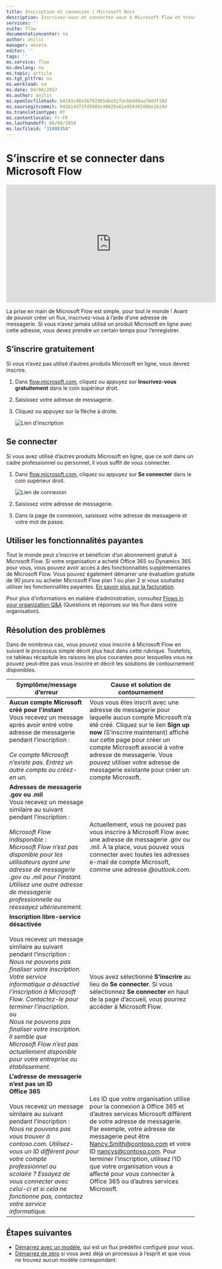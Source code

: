 ```yaml
---
title: Inscription et connexion | Microsoft Docs
description: Inscrivez-vous et connectez-vous à Microsoft Flow et trouvez la solution à vos problèmes avec ce processus.
services: ''
suite: flow
documentationcenter: na
author: anjlic
manager: anneta
editor: ''
tags: ''
ms.service: flow
ms.devlang: na
ms.topic: article
ms.tgt_pltfrm: na
ms.workload: na
ms.date: 04/04/2017
ms.author: anjlic
ms.openlocfilehash: b4243c00a3b7929654be52fdcb6dd9aa70ddf10d
ms.sourcegitcommit: 945614d737d5909c40029a61e050302d96e1619d
ms.translationtype: HT
ms.contentlocale: fr-FR
ms.lasthandoff: 06/04/2018
ms.locfileid: "31008354"
---
```

# <a name="sign-up-and-sign-in-for-microsoft-flow"></a>S’inscrire et se connecter dans Microsoft Flow
<iframe width="560" height="315" src="https://www.youtube.com/embed/cRkmSZrctLc?list=PL8nfc9haGeb55I9wL9QnWyHp3ctU2_ThF" frameborder="0" allowfullscreen></iframe>

La prise en main de Microsoft Flow est simple, pour tout le monde ! Avant de pouvoir créer un flux, inscrivez-vous à l’aide d’une adresse de messagerie. Si vous n’avez jamais utilisé un produit Microsoft en ligne avec cette adresse, vous devez prendre un certain temps pour l’enregistrer.

## <a name="sign-up-free"></a>S’inscrire gratuitement
Si vous n’avez pas utilisé d’autres produits Microsoft en ligne, vous devrez inscrire.

1. Dans [flow.microsoft.com](https://flow.microsoft.com), cliquez ou appuyez sur **Inscrivez-vous gratuitement** dans le coin supérieur droit.
2. Saisissez votre adresse de messagerie.
3. Cliquez ou appuyez sur la flèche à droite.

    ![Lien d’inscription](./media/sign-up-sign-in/signup.png)

## <a name="sign-in"></a>Se connecter
Si vous avez utilisé d’autres produits Microsoft en ligne, que ce soit dans un cadre professionnel ou personnel, il vous suffit de vous connecter.

1. Dans [flow.microsoft.com](https://flow.microsoft.com), cliquez ou appuyez sur **Se connecter** dans le coin supérieur droit.

    ![Lien de connexion](./media/sign-up-sign-in/signin.png)
2. Saisissez votre adresse de messagerie.
3. Dans la page de connexion, saisissez votre adresse de messagerie et votre mot de passe.

## <a name="using-paid-features"></a>Utiliser les fonctionnalités payantes
Tout le monde peut s’inscrire et bénéficier d’un abonnement gratuit à Microsoft Flow. Si votre organisation a acheté Office 365 ou Dynamics 365 pour vous, vous pouvez avoir accès à des fonctionnalités supplémentaires de Microsoft Flow. Vous pouvez également démarrer une évaluation gratuite de 90 jours ou acheter Microsoft Flow plan 1 ou plan 2 si vous souhaitez utiliser les fonctionnalités payantes. [En savoir plus sur la facturation](billing-questions.md).

Pour plus d’informations en matière d’administration, consultez [Flows in your organization Q&A](organization-q-and-a.md) (Questions et réponses sur les flux dans votre organisation).

## <a name="troubleshooting"></a>Résolution des problèmes
Dans de nombreux cas, vous pouvez vous inscrire à Microsoft Flow en suivant le processus simple décrit plus haut dans cette rubrique. Toutefois, ce tableau récapitule les raisons les plus courantes pour lesquelles vous ne pouvez peut-être pas vous inscrire et décrit les solutions de contournement disponibles.


|                                                                                                                                                                                       Symptôme/message d’erreur                                                                                                                                                                                        |                                                                                                                                                                              Cause et solution de contournement                                                                                                                                                                              |
|------------------------------------------------------------------------------------------------------------------------------------------------------------------------------------------------------------------------------------------------------------------------------------------------------------------------------------------------------------------------------------------------------|--------------------------------------------------------------------------------------------------------------------------------------------------------------------------------------------------------------------------------------------------------------------------------------------------------------------------------------------------------------------------------|
|                                                                                       **Aucun compte Microsoft créé pour l’instant** <br> Vous recevez un message après avoir entré votre adresse de messagerie pendant l’inscription :<br><br> *Ce compte Microsoft n’existe pas. Entrez un autre compte ou créez-en un.*                                                                                       |                                              Vous vous êtes inscrit avec une adresse de messagerie pour laquelle aucun compte Microsoft n’a été créé. Cliquez sur le lien **Sign up now** (S’inscrire maintenant) affiché sur cette page pour créer un compte Microsoft associé à votre adresse de messagerie. Vous pouvez utiliser votre adresse de messagerie existante pour créer un compte Microsoft.                                               |
|                                                  **Adresses de messagerie .gov ou .mil**<br>Vous recevez un message similaire au suivant pendant l’inscription :<br><br>*Microsoft Flow indisponible : Microsoft Flow n’est pas disponible pour les utilisateurs ayant une adresse de messagerie .gov ou .mil pour l’instant. Utilisez une autre adresse de messagerie professionnelle ou réessayez ultérieurement.*                                                  |                                                                                            Actuellement, vous ne pouvez pas vous inscrire à Microsoft Flow avec une adresse de messagerie .gov ou .mil. À la place, vous pouvez vous connecter avec toutes les adresses e-mail de compte Microsoft, comme une adresse *\@outlook.com*.                                                                                             |
| **Inscription libre-service désactivée**<br><br>Vous recevez un message similaire au suivant pendant l’inscription :<br>*Nous ne pouvons pas finaliser votre inscription. Votre service informatique a désactivé l’inscription à Microsoft Flow. Contactez-le pour terminer l’inscription.* <br>ou<br> *Nous ne pouvons pas finaliser votre inscription. Il semble que Microsoft Flow n’est pas actuellement disponible pour votre entreprise ou établissement.* |                                                                                        Vous avez sélectionné **S’inscrire** au lieu de **Se connecter**. Si vous sélectionnez **Se connecter** en haut de la page d’accueil, vous pourrez accéder à Microsoft Flow.                                                                                        |
|                                                   **L’adresse de messagerie n’est pas un ID Office 365**<br><br>Vous recevez un message similaire au suivant pendant l’inscription :<br>*Nous ne pouvons pas vous trouver à contoso.com.  Utilisez-vous un ID différent pour votre compte professionnel ou scolaire ? Essayez de vous connecter avec celui-ci et si cela ne fonctionne pas, contactez votre service informatique.*                                                    | Les ID que votre organisation utilise pour la connexion à Office 365 et d’autres services Microsoft diffèrent de votre adresse de messagerie. Par exemple, votre adresse de messagerie peut être Nancy.Smith@contoso.com et votre ID nancys@contoso.com. Pour terminer l’inscription, utilisez l’ID que votre organisation vous a affecté pour vous connecter à Office 365 ou d’autres services Microsoft. |

## <a name="next-steps"></a>Étapes suivantes
* [Démarrez avec un modèle](get-started-logic-template.md), qui est un flux prédéfini configuré pour vous.
* [Démarrez de zéro](get-started-logic-flow.md) si vous avez déjà un processus à l’esprit et que vous ne trouvez aucun modèle correspondant.

